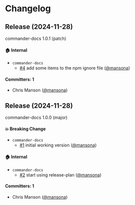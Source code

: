 # Changelog

## Release (2024-11-28)

commander-docs 1.0.1 (patch)

#### :house: Internal
* `commander-docs`
  * [#4](https://github.com/mansona/commander-docs/pull/4) add some items to the npm ignore file ([@mansona](https://github.com/mansona))

#### Committers: 1
- Chris Manson ([@mansona](https://github.com/mansona))

## Release (2024-11-28)

commander-docs 1.0.0 (major)

#### :boom: Breaking Change
* `commander-docs`
  * [#1](https://github.com/mansona/commander-docs/pull/1) initial working version ([@mansona](https://github.com/mansona))

#### :house: Internal
* `commander-docs`
  * [#2](https://github.com/mansona/commander-docs/pull/2) start using release-plan ([@mansona](https://github.com/mansona))

#### Committers: 1
- Chris Manson ([@mansona](https://github.com/mansona))
